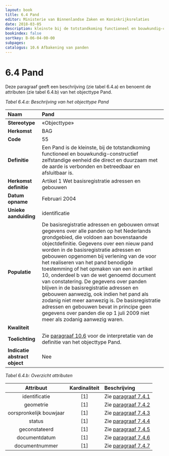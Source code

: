 ```yaml
---
layout: book
title: 6.4 Pand
editor: Ministerie van Binnenlandse Zaken en Koninkrijksrelaties
date: 2018-03-05
description: kleinste bij de totstandkoming functioneel en bouwkundig-constructief zelfstandige eenheid die direct en duurzaam met de aarde is verbonden en betreedbaar en afsluitbaar is
bookindex: false
sortkey: B-06-04-00-00
subpages:
catalogus: 10.6 Afbakening van panden
---
```


# 6.4 Pand

Deze paragraaf geeft een beschrijving (zie tabel 6.4.a) en benoemt de attributen (zie tabel 6.4.b) van het objecttype Pand.

_Tabel 6.4.a: Beschrijving van het objecttype Pand_

| Naam | Pand |
| :--- | :--- |
| **Stereotype** | «Objecttype» |
| **Herkomst** | BAG |
| **Code** | 55 |
| **Definitie** | Een Pand is de kleinste, bij de totstandkoming functioneel en bouwkundig-constructief zelfstandige eenheid die direct en duurzaam met de aarde is verbonden en betreedbaar en afsluitbaar is. |
| **Herkomst definitie** | Artikel 1 Wet basisregistratie adressen en gebouwen |
| **Datum opname** | Februari 2004 |
| **Unieke aanduiding** | identificatie |
| **Populatie** | De basisregistratie adressen en gebouwen omvat gegevens over alle panden op het Nederlands grondgebied, die voldoen aan bovenstaande objectdefinitie. Gegevens over een nieuw pand worden in de basisregistratie adressen en gebouwen opgenomen bij verlening van de voor het realiseren van het pand benodigde toestemming of het opmaken van een in artikel 10, onderdeel b van de wet genoemd document van constatering. De gegevens over panden blijven in de basisregistratie adressen en gebouwen aanwezig, ook indien het pand als zodanig niet meer aanwezig is. De basisregistratie adressen en gebouwen bevat in principe geen gegevens over panden die op 1 juli 2009 niet meer als zodanig aanwezig waren. |
| **Kwaliteit** | |
| **Toelichting** | Zie [paragraaf 10.6](#106-afbakening-van-panden) voor de interpretatie van de definitie van het objecttype Pand. |
| **Indicatie abstract object** | Nee |

_Tabel 6.4.b: Overzicht attributen_

| Attribuut | Kardinaliteit | Beschrijving |
| :---: | :---: | :--- |
| identificatie | \[1\] | Zie [paragraaf 7.4.1](#741-identificatie) |
| geometrie | \[1\] | Zie [paragraaf 7.4.2](#742-geometrie) |
| oorspronkelijk bouwjaar | \[1\] | Zie [paragraaf 7.4.3](#743-oorspronkelijk-bouwjaar) |
| status | \[1\] | Zie [paragraaf 7.4.4](#744-status) |
| geconstateerd | \[1\] | Zie [paragraaf 7.4.5](#745-geconstateerd) |
| documentdatum | \[1\] | Zie [paragraaf 7.4.6](#746-documentdatum) |
| documentnummer | \[1\] | Zie [paragraaf 7.4.7](#747-documentnummer) |

